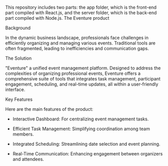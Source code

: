 This repository includes two parts: the app folder, which is the front-end part compiled with React.js, and the server folder, which is the back-end part compiled with Node.js.
The Eventure product

Background

In the dynamic business landscape, professionals face challenges in efficiently organizing and managing various events. Traditional tools are often fragmented, leading to inefficiencies and communication gaps.

The Solution

"Eventure" a unified event management platform. Designed to address the complexities of organizing professional events, Eventure offers a comprehensive suite of tools that integrates task management, participant engagement, scheduling, and real-time updates, all within a user-friendly interface.

Key Features

Here are the main features of the product:

- Interactive Dashboard: For centralizing event management tasks.

- Efficient Task Management: Simplifying coordination among team members.

- Integrated Scheduling: Streamlining date selection and event planning.

- Real-Time Communication: Enhancing engagement between organizers and attendees.
